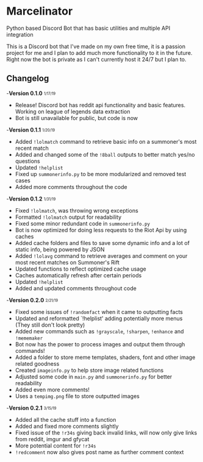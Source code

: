 # Marcelinator
Python based Discord Bot that has basic utilities and multiple API integration

This is a Discord bot that I've made on my own free time, it is a passion project for me and I plan to add
much more functionality to it in the future. Right now the bot is private as I can't currently host it 24/7 but
I plan to. 



## Changelog

-**Version 0.1.0** <sub><sup>1/17/19</sup></sub>
* Release! Discord bot has reddit api functionality and basic features. Working on league of legends data extraction
* Bot is still unavailable for public, but code is now

-**Version 0.1.1** <sub><sup>1/20/19</sup></sub> 
* Added `!lolmatch` command to retrieve basic info on a summoner's most recent match
* Added and changed some of the `!8ball` outputs to better match yes/no questions
* Updated `!helplist`
* Fixed up `summonerinfo.py` to be more modularized and removed test cases
* Added more comments throughout the code

-**Version 0.1.2** <sub><sup>1/31/19</sup></sub>
* Fixed `!lolmatch`, was throwing wrong exceptions
* Formatted `!lolmatch` output for readability
* Fixed some minor redundant code in `summonerinfo.py`
* Bot is now optimized for doing less requests to the Riot Api by using caches
* Added cache folders and files to save some dynamic info and a lot of static info, being powered by JSON
* Added `!lolavg` command to retrieve averages and comment on your most recent matches on Summoner's Rift
* Updated functions to reflect optimized cache usage
* Caches automatically refresh after certain periods
* Updated `!helplist`
* Added and updated comments throughout code

-**Version 0.2.0** <sub><sup>2/21/19</sup></sub>
* Fixed some issues of `!randomfact` when it came to outputting facts
* Updated and reformatted `!helplist' adding potentially more menus (They still don't look pretty)
* Added new commands such as `!grayscale`, `!sharpen`, `!enhance` and `!mememaker`
* Bot now has the power to process images and output them through commands!
* Added a folder to store meme templates, shaders, font and other image related goodness
* Created `imageinfo.py` to help store image related functions
* Adjusted some code in `main.py` and `summonerinfo.py` for better readability
* Added even more comments!
* Uses a `tempimg.png` file to store outputted images

-**Version 0.2.1** <sub><sup>3/15/19</sup></sub>
* Added all the cache stuff into a function
* Added and fixed more comments slightly
* Fixed issue of the `!r34s` giving back invalid links, will now only give links from reddit, imgur and gfycat
* More potential content for `!r34s`
* `!redcomment` now also gives post name as further comment context




